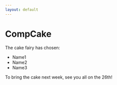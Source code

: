 ```yaml
---
layout: default
---
```


#  CompCake

The cake fairy has chosen:
  -  Name1
  -  Name2
  -  Name3
    
To bring the cake next week, see you all on the 26th!
